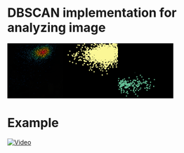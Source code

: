 # DBSCAN implementation for analyzing image

<div style="display:flex;">
<img src="https://github.com/Pomog/DBSCAN/blob/master/screenshot.png?raw=true" alt="example" style="width:25%;">

<img src="https://github.com/Pomog/DBSCAN/blob/master/clusterization1.png?raw=true" style="width:25%;">

<img src="https://github.com/Pomog/DBSCAN/blob/master/clusterization2.png?raw=true" alt="example" style="width:25%;">
</div>

# Example
[![Video](https://img.youtube.com/vi/xTJlGgTdvog/0.jpg)](https://www.youtube.com/watch?v=xTJlGgTdvog)
